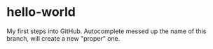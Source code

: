# hello-world
My first steps into GitHub.
Autocomplete messed up the name of this branch, will create a new "proper" one.
